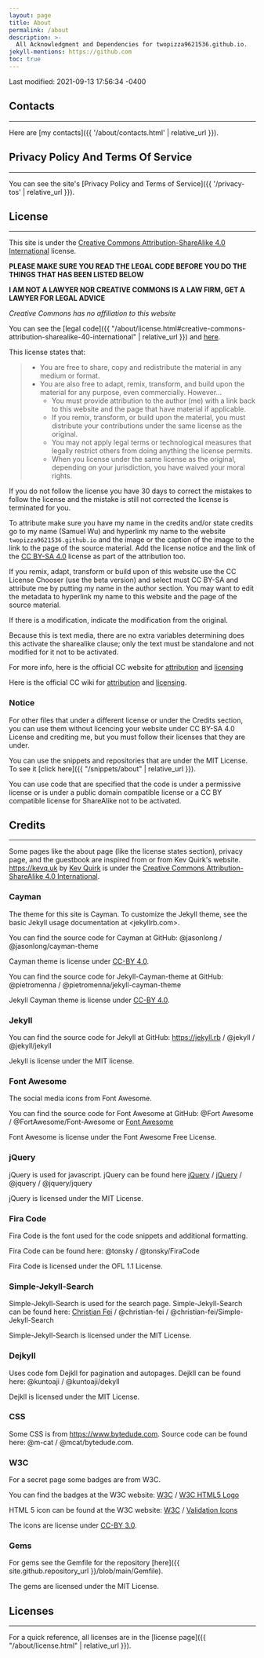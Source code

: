 ```yaml
---
layout: page
title: About
permalink: /about
description: >-
  All Acknowledgment and Dependencies for twopizza9621536.github.io.
jekyll-mentions: https://github.com
toc: true
---
```


Last modified: 2021-09-13 17:56:34 -0400

## Contacts

---

Here are [my contacts]({{ '/about/contacts.html' | relative_url }}).

## Privacy Policy And Terms Of Service

---

You can see the site's
[Privacy Policy and Terms of Service]({{ '/privacy-tos' | relative_url }}).

## License

---

This site is under the
[Creative Commons Attribution-ShareAlike 4.0 International][1]
license.

**PLEASE MAKE SURE YOU READ THE LEGAL CODE BEFORE YOU DO THE THINGS THAT
HAS BEEN LISTED BELOW**

**I AM NOT A LAWYER NOR CREATIVE COMMONS IS A LAW FIRM, GET A LAWYER FOR
LEGAL ADVICE**

*_Creative Commons has no affiliation to this website_*

You can see the [legal code]({{ "/about/license.html#creative-commons-attribution-sharealike-40-international" | relative_url }})
and [here][2].

This license states that:

> - You are free to share, copy and redistribute the material in any medium or
>    format.
> - You are also free to adapt, remix, transform, and build upon the material
>    for any purpose, even commercially. However…
>   - You must provide attribution to the author (me) with a link back to this
>      website and the page that have material if applicable.
>   - If you remix, transform, or build upon the material, you must distribute
>      your contributions under the same license as the original.
>   - You may not apply legal terms or technological measures that legally
>      restrict others from doing anything the license permits.
>   - When you license under the same license as the original, depending on your
>      jurisdiction, you have waived your moral rights.

If you do not follow the license you have 30 days to correct the mistakes to
follow the license and the mistake is still not corrected the license is
terminated for you.

To attribute make sure you have my name in the credits and/or state credits go
to my name (Samuel Wu) and hyperlink my name to the website
`twopizza9621536.github.io` and the image or the caption
of the image to the link to the page of the source material.
Add the license notice and the link of the [CC BY-SA 4.0][1] license as part
of the attribution too.

If you remix, adapt, transform or build upon of this website use the CC License
Chooser (use the beta version) and select must CC BY-SA and attribute me by
putting my name in the author section. You may want to edit the metadata to
hyperlink my name to this website and the page of the source material.

If there is a modification, indicate the modification from the original.

Because this is text media, there are no extra variables determining does this
activate the sharealike clause; only the text must be standalone and not
modified for it not to be activated.

For more info, here is the official CC website for
[attribution](https://creativecommons.org/use-remix/attribution)
and
[licensing](https://creativecommons.org/share-your-work)

Here is the official CC wiki for
[attribution][3]
and
[licensing][4].

### **Notice**

For other files that under a different license or under the Credits section,
you can use them without licencing your website under CC BY-SA 4.0 License
and crediting me, but you must follow their licenses that they are under.

You can use the snippets and repositories that are under the MIT License.
To see it [click here]({{ "/snippets/about" | relative_url }}).

You can use code that are specified that the code is under a permissive license
or is under a public domain compatible license or a CC BY compatible license for
ShareAlike not to be activated.

## Credits

---

Some pages like the about page (like the license states section),
privacy page, and the guestbook are inspired from or
from Kev Quirk's website. <https://kevq.uk> by [Kev Quirk](https://kevq.uk)
is under the [Creative Commons Attribution-ShareAlike 4.0 International][1].

### Cayman

The theme for this site is Cayman. To customize the Jekyll theme, see the basic
Jekyll usage documentation at <jekyllrb.com>.

You can find the source code for Cayman at GitHub:
@jasonlong / @jasonlong/cayman-theme

Cayman theme is license under [CC-BY 4.0][5].

You can find the source code for Jekyll-Cayman-theme at GitHub:
@pietromenna / @pietromenna/jekyll-cayman-theme

Jekyll Cayman theme is license under [CC-BY 4.0][5].

### Jekyll

You can find the source code for Jekyll at GitHub:
<https://jekyll.rb> / @jekyll / @jekyll/jekyll

Jekyll is license under the MIT license.

### Font Awesome

The social media icons from Font Awesome.

You can find the source code for Font Awesome at GitHub:
@Fort Awesome / @FortAwesome/Font-Awesome
or
[Font Awesome](https://fontawesome.com)

Font Awesome is license under the Font Awesome Free License.

### jQuery

jQuery is used for javascript. jQuery can be found here
[jQuery](https://code.jquery.com/) / [jQuery](https://jquery.com/download/) /
@jquery / @jquery/jquery

jQuery is licensed under the MIT License.

### Fira Code

Fira Code is the font used for the code snippets and additional formatting.

Fira Code can be found here:
@tonsky / @tonsky/FiraCode

Fira Code is licensed under the OFL 1.1 License.

### Simple-Jekyll-Search

Simple-Jekyll-Search is used for the search page.
Simple-Jekyll-Search can be found here:
[Christian Fei](https://cri.dev) / @christian-fei /
@christian-fei/Simple-Jekyll-Search

Simple-Jekyll-Search is licensed under the MIT License.

### Dejkyll

Uses code fom Dejkll for pagination and autopages.
Dejkll can be found here:
@kuntoaji / @kuntoaji/dekyll

Dejkll is licensed under the MIT License.

### CSS

Some CSS is from <https://www.bytedude.com>. Source code can be found here:
@m-cat / @mcat/bytedude.com.

### W3C

For a secret page some badges are from W3C.

You can find the badges at the W3C website:
[W3C](https://w3.org) /
[W3C HTML5 Logo](https://www.w3.org/html/logo/index.html)

HTML 5 icon can be found at the W3C website:
[W3C](https://w3.org) / [Validation Icons](https://www.w3.org/QA/Tools/Icons)

The icons are license under [CC-BY 3.0][6].

### Gems

For gems see the Gemfile for the repository
[here]({{ site.github.repository_url }}/blob/main/Gemfile).

The gems are licensed under the MIT License.

## Licenses

---

For a quick reference, all licenses are in the
[license page]({{ "/about/license.html" | relative_url }}).

[1]: https://creativecommons.org/licenses/by-sa/4.0/
[2]: https://creativecommons.org/licenses/by-sa/4.0/legalcode
[3]: https://wiki.creativecommons.org/wiki/Best_practices_for_attribution
[4]: https://wiki.creativecommons.org/wiki/Marking_your_work_with_a_CC_license
[5]: https://creativecommons.org/licenses/by/4.0/
[6]: https://creativecommons.org/licenses/by/3.0/
